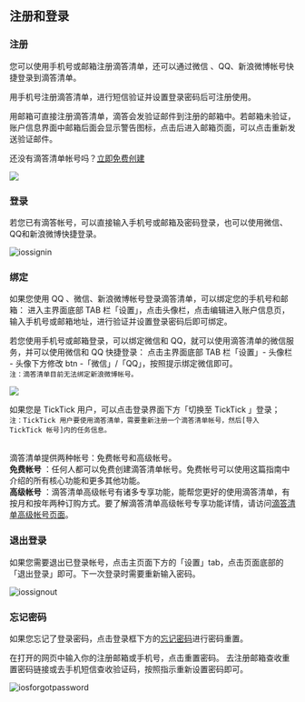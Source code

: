## 注册和登录

### 注册

您可以使用手机号或邮箱注册滴答清单，还可以通过微信 、QQ、新浪微博帐号快捷登录到滴答清单。

用手机号注册滴答清单，进行短信验证并设置登录密码后可注册使用。

用邮箱可直接注册滴答清单，滴答会发验证邮件到注册的邮箱中。若邮箱未验证，账户信息界面中邮箱后面会显示警告图标，点击后进入邮箱页面，可以点击重新发送验证邮件。

还没有滴答清单帐号吗？[立即免费创建](https://dida365.com/signup)

![](../images/android/sign.png)

### 登录

若您已有滴答帐号，可以直接输入手机号或邮箱及密码登录，也可以使用微信、 QQ和新浪微博快捷登录。

![iossignin](../images/ios/account/signup2.jpg)

### 绑定

如果您使用 QQ 、微信、新浪微博帐号登录滴答清单，可以绑定您的手机号和邮箱： 进入主界面底部 TAB 栏「设置」，点击头像栏，点击编辑进入账户信息页，输入手机号或邮箱地址，进行验证并设置登录密码后即可绑定。

若您使用手机号或邮箱登录，可以绑定微信和 QQ，就可以使用滴答清单的微信服务，并可以使用微信和 QQ 快捷登录： 点击主界面底部 TAB 栏「设置」- 头像栏 - 头像下方修改 btn -「微信」/「QQ」，按照提示绑定微信即可。 <br>`注：滴答清单目前无法绑定新浪微博帐号。`

![](../images/android/Binding20information.png)

如果您是 TickTick 用户，可以点击登录界面下方「切换至 TickTick 」登录； <br>`注：TickTick 用户要使用滴答清单，需要重新注册一个滴答清单帐号，然后[导入 TickTick 帐号]内的任务信息。`

<br >滴答清单提供两种帐号：免费帐号和高级帐号。 <br >**免费帐号** ：任何人都可以免费创建滴答清单帐号。免费帐号可以使用这篇指南中介绍的所有核心功能和更多其他功能。 <br >**高级帐号** ：滴答清单高级帐号有诸多专享功能，能帮您更好的使用滴答清单，有按月和按年两种订购方式。要了解滴答清单高级帐号专享功能详情，请访问[滴答清单高级帐号页面](https://www.dida365.com/about/upgrade)。

### 退出登录

如果您需要退出已登录帐号，点击主页面下方的「设置」tab，点击页面底部的「退出登录」即可。下一次登录时需要重新输入密码。

![iossignout](../images/ios/account/signout.jpg)

### 忘记密码

如果您忘记了登录密码，点击登录框下方的[忘记密码](https://www.dida365.com/sign/requestRestPassword)进行密码重置。

在打开的网页中输入你的注册邮箱或手机号，点击重置密码。 去注册邮箱查收重置密码链接或去手机短信查收验证码，按照指示重新设置密码即可。

![iosforgotpassword](../images/ios/account/forgotpassword.jpg)
